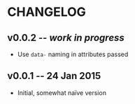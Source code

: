 # CHANGELOG

## v0.0.2 -- *work in progress*
* Use `data-` naming in attributes passed


## v0.0.1  -- 24 Jan 2015
* Initial, somewhat naïve version
 